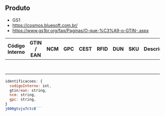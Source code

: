 ## Produto

- GS1
- https://cosmos.bluesoft.com.br/
- https://www.gs1br.org/faq/Paginas/O-que-%C3%A9-o-GTIN-.aspx

Código Interno | GTIN / EAN | NCM | GPC | CEST | RFID | DUN | SKU | Descrição | Valor de venda | Quantidade em estoque
---------------|------------|-----|-----|------|------|-----|-----|-----------|----------------|----------------------
 | | | | | | | | | | | calculado de estoque


```javascript
identificacoes: {
  codigoInterno: int,
  gtin/ean: string,
  ncm: string,
  gpc: string,
}
j600gtvju7ctc8```
